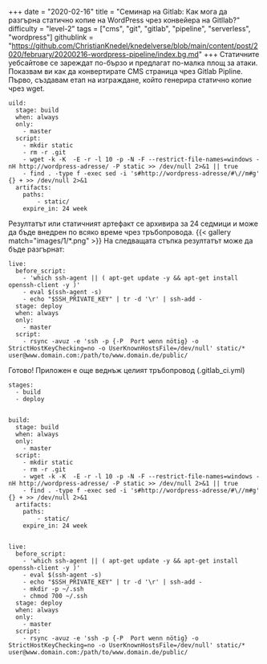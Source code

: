 +++
date = "2020-02-16"
title = "Семинар на Gitlab: Как мога да разгърна статично копие на WordPress чрез конвейера на Gitllab?"
difficulty = "level-2"
tags = ["cms", "git", "gitlab", "pipeline", "serverless", "wordpress"]
githublink = "https://github.com/ChristianKnedel/knedelverse/blob/main/content/post/2020/february/20200216-wordpress-pipeline/index.bg.md"
+++
Статичните уебсайтове се зареждат по-бързо и предлагат по-малка площ за атаки. Показвам ви как да конвертирате CMS страница чрез Gitlab Pipline. Първо, създавам етап на изграждане, който генерира статично копие чрез wget.
```
uild:
  stage: build
  when: always
  only:
    - master 
  script:
    - mkdir static
    - rm -r .git
    - wget -k -K  -E -r -l 10 -p -N -F --restrict-file-names=windows -nH http://wordpress-adresse/ -P static >> /dev/null 2>&1 || true
    - find . -type f -exec sed -i 's#http://wordpress-adresse/#\//m#g' {} + >> /dev/null 2>&1
  artifacts:
    paths:
        - static/     
    expire_in: 24 week

```
Резултатът или статичният артефакт се архивира за 24 седмици и може да бъде внедрен по всяко време чрез тръбопровода.
{{< gallery match="images/1/*.png" >}}
На следващата стъпка резултатът може да бъде разгърнат:
```
live:
  before_script:
    - 'which ssh-agent || ( apt-get update -y && apt-get install openssh-client -y )'
    - eval $(ssh-agent -s)
    - echo "$SSH_PRIVATE_KEY" | tr -d '\r' | ssh-add -
  stage: deploy
  when: always
  only:
    - master  
  script:
    - rsync -avuz -e 'ssh -p {-P  Port wenn nötig} -o StrictHostKeyChecking=no -o UserKnownHostsFile=/dev/null' static/*  user@www.domain.com:/path/to/www.domain.de/public/

```
Готово! Приложен е още веднъж целият тръбопровод (.gitlab_ci.yml)
```
stages:
  - build
  - deploy


build:
  stage: build
  when: always
  only:
    - master 
  script:
    - mkdir static
    - rm -r .git
    - wget -k -K  -E -r -l 10 -p -N -F --restrict-file-names=windows -nH http://wordpress-adresse/ -P static >> /dev/null 2>&1 || true
    - find . -type f -exec sed -i 's#http://wordpress-adresse/#\//m#g' {} + >> /dev/null 2>&1
  artifacts:
    paths:
        - static/     
    expire_in: 24 week
    
    
live:
  before_script:
    - 'which ssh-agent || ( apt-get update -y && apt-get install openssh-client -y )'
    - eval $(ssh-agent -s)
    - echo "$SSH_PRIVATE_KEY" | tr -d '\r' | ssh-add -
    - mkdir -p ~/.ssh
    - chmod 700 ~/.ssh
  stage: deploy
  when: always
  only:
    - master  
  script:
    - rsync -avuz -e 'ssh -p {-P  Port wenn nötig} -o StrictHostKeyChecking=no -o UserKnownHostsFile=/dev/null' static/*  user@www.domain.com:/path/to/www.domain.de/public/


```